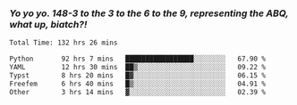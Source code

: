 ### ***Yo yo yo. 148-3 to the 3 to the 6 to the 9, representing the ABQ, what up, biatch?!***

<!--START_SECTION:waka-->

```txt
Total Time: 132 hrs 26 mins

Python       92 hrs 7 mins   █████████████████░░░░░░░░   67.90 %
YAML         12 hrs 30 mins  ██▒░░░░░░░░░░░░░░░░░░░░░░   09.22 %
Typst        8 hrs 20 mins   █▓░░░░░░░░░░░░░░░░░░░░░░░   06.15 %
Freefem      6 hrs 40 mins   █▒░░░░░░░░░░░░░░░░░░░░░░░   04.91 %
Other        3 hrs 14 mins   ▓░░░░░░░░░░░░░░░░░░░░░░░░   02.39 %
```

<!--END_SECTION:waka-->

<!--
**AJMC2002/AJMC2002** is a ✨ _special_ ✨ repository because its `README.md` (this file) appears on your GitHub profile.

Here are some ideas to get you started:

- 🔭 I’m currently working on ...
- 🌱 I’m currently learning ...
- 👯 I’m looking to collaborate on ...
- 🤔 I’m looking for help with ...
- 💬 Ask me about ...
- 📫 How to reach me: ...
- 😄 Pronouns: ...
- ⚡ Fun fact: ...
-->

